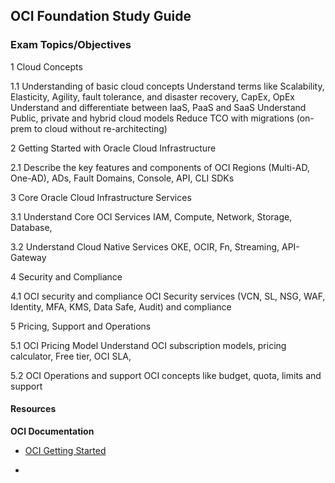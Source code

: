 ## OCI Foundation Study Guide

### Exam Topics/Objectives

1 Cloud Concepts

1.1 Understanding of basic cloud concepts
Understand terms like Scalability, Elasticity, Agility,
fault tolerance, and disaster recovery, CapEx, OpEx
Understand and differentiate between IaaS, PaaS
and SaaS
Understand Public, private and hybrid cloud models
Reduce TCO with migrations (on-prem to cloud
without re-architecting)

2 Getting Started with Oracle Cloud Infrastructure

2.1 Describe the key features and components of OCI Regions (Multi-AD, One-AD), ADs, Fault Domains,
Console, API, CLI SDKs

3 Core Oracle Cloud Infrastructure Services

3.1 Understand Core OCI Services IAM, Compute, Network, Storage, Database,

3.2 Understand Cloud Native Services OKE, OCIR, Fn, Streaming, API-Gateway

4 Security and Compliance

4.1 OCI security and compliance OCI Security services (VCN, SL, NSG, WAF, Identity,
MFA, KMS, Data Safe, Audit) and compliance

5 Pricing, Support and Operations

5.1 OCI Pricing Model Understand OCI subscription models, pricing
calculator, Free tier, OCI SLA,

5.2 OCI Operations and support OCI concepts like budget, quota, limits and support

#### Resources

**OCI Documentation**
- [OCI Getting Started](https://docs.oracle.com/en-us/iaas/Content/GSG/Concepts/baremetalintro.htm)

- 

